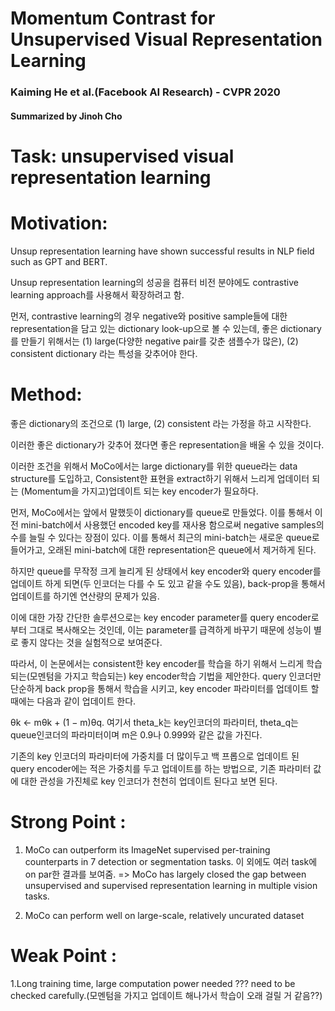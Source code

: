 # Momentum Contrast for Unsupervised Visual Representation Learning
### Kaiming He et al.(Facebook AI Research) - CVPR 2020
#### Summarized by Jinoh Cho
	
# Task: unsupervised visual representation learning
	
# Motivation:
	 
Unsup representation learning have shown successful results in NLP field such as GPT and BERT.
		
Unsup representation learning의 성공을 컴퓨터 비전 분야에도 contrastive learning approach를 사용해서 확장하려고 함.
		
먼저, contrastive learning의 경우 negative와 positive sample들에 대한 representation을 담고 있는 dictionary look-up으로 볼 수 있는데,
좋은 dictionary를 만들기 위해서는 (1) large(다양한 negative pair를 갖춘 샘플수가 많은), (2) consistent dictionary 라는 특성을 갖추어야 한다.
	
	



# Method:

좋은 dictionary의 조건으로 (1) large, (2) consistent 라는 가정을 하고 시작한다.
		
이러한 좋은 dictionary가 갖추어 졌다면 좋은 representation을 배울 수 있을 것이다.
		
이러한 조건을 위해서 MoCo에서는 large dictionary를 위한 queue라는 data structure를 도입하고, Consistent한 표현을 extract하기 위해서 느리게 업데이터 되는 (Momentum을 가지고)업데이트 되는 key encoder가 필요하다.
		
먼저, MoCo에서는 앞에서 말했듯이 dictionary를 queue로 만들었다. 이를 통해서 이전 mini-batch에서 사용했던 encoded key를 재사용 함으로써 negative samples의 수를 늘릴 수 있다는 장점이 있다. 이를 통해서 최근의 mini-batch는 새로운 queue로 들어가고, 오래된 mini-batch에 대한 representation은 queue에서 제거하게 된다.
		
하지만 queue를 무작정 크게 늘리게 된 상태에서 key encoder와 query encoder를 업데이트 하게 되면(두 인코더는 다를 수 도 있고 같을 수도 있음), back-prop을 통해서 업데이트를 하기엔 연산량의 문제가 있음.
		
이에 대한 가장 간단한 솔루션으로는 key encoder parameter를 query encoder로 부터 그대로 복사해오는 것인데, 이는 parameter를 급격하게 바꾸기 때문에 성능이 별로 좋지 않다는 것을 실험적으로 보여준다.
		
따라서, 이 논문에서는 consistent한 key encoder를 학습을 하기 위해서 느리게 학습되는(모멘텀을 가지고 학습되는) key encoder학습 기법을 제안한다. query 인코더만 단순하게 back prop을 통해서 학습을 시키고, key encoder 파라미터를 업데이트 할 때에는 다음과 같이 업데이트 한다.
		
θk ← mθk + (1 − m)θq. 여기서 theta_k는 key인코더의 파라미터, theta_q는 queue인코더의 파라미터이며 m은 0.9나 0.999와 같은 값을 가진다.
		
기존의 key 인코더의 파라미터에 가중치를 더 많이두고 백 프롭으로 업데이트 된 query encoder에는 적은 가중치를 두고 업데이트를 하는 방법으로, 기존 파라미터 값에 대한 관성을 가진체로 key 인코더가 천천히 업데이트 된다고 보면 된다.
		
# Strong Point :
	
1. MoCo can outperform its ImageNet supervised per-training counterparts in 7 detection or segmentation tasks. 이 외에도 여러 task에 on par한 결과를 보여줌.
=> MoCo has largely closed the gap between unsupervised and supervised representation learning in multiple vision tasks.

2. MoCo can perform well on large-scale, relatively uncurated dataset
	
# Weak Point :
	
1.Long training time, large computation power needed ??? need to be checked carefully.(모멘텀을 가지고 업데이트 해나가서 학습이 오래 걸릴 거 같음??)
	 	
